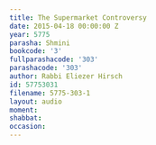 ```yaml
---
title: The Supermarket Controversy
date: 2015-04-18 00:00:00 Z
year: 5775
parasha: Shmini
bookcode: '3'
fullparashacode: '303'
parashacode: '303'
author: Rabbi Eliezer Hirsch
id: 57753031
filename: 5775-303-1
layout: audio
moment: 
shabbat: 
occasion: 
---
```


